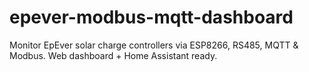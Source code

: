 # epever-modbus-mqtt-dashboard
Monitor EpEver solar charge controllers via ESP8266, RS485, MQTT &amp; Modbus. Web dashboard + Home Assistant ready.
